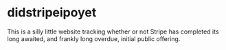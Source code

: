 # didstripeipoyet
This is a silly little website tracking whether or not Stripe has completed its long awaited, and frankly long overdue, initial public offering.
